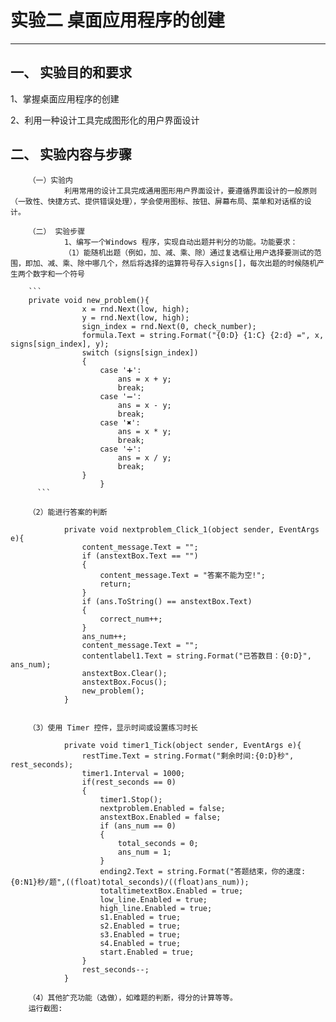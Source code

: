 # 实验二 桌面应用程序的创建

---

## 一、 实验目的和要求

1、掌握桌面应用程序的创建

2、利用一种设计工具完成图形化的用户界面设计

## 二、 实验内容与步骤
        （一）实验内
                利用常用的设计工具完成通用图形用户界面设计，要遵循界面设计的一般原则（一致性、快捷方式、提供错误处理），学会使用图标、按钮、屏幕布局、菜单和对话框的设计。

        （二） 实验步骤
                1、编写一个Windows 程序，实现自动出题并判分的功能。功能要求：
                （1）能随机出题（例如，加、减、乘、除）通过复选框让用户选择要测试的范围，即加、减、乘、除中哪几个，然后将选择的运算符号存入signs[]，每次出题的时候随机产生两个数字和一个符号

        ``` 
        private void new_problem(){        
                    x = rnd.Next(low, high);            
                    y = rnd.Next(low, high);            
                    sign_index = rnd.Next(0, check_number);            
                    formula.Text = string.Format("{0:D} {1:C} {2:d} =", x, signs[sign_index], y);            
                    switch (signs[sign_index])            
                    {            
                        case '➕':                
                            ans = x + y;                    
                            break;
                        case '➖':
                            ans = x - y;
                            break;
                        case '✖':
                            ans = x * y;
                            break;
                        case '➗':
                            ans = x / y;
                            break;
                    }
                        }
          ```

        （2）能进行答案的判断

                private void nextproblem_Click_1(object sender, EventArgs e){
                    content_message.Text = "";
                    if (anstextBox.Text == "")
                    {
                        content_message.Text = "答案不能为空!";
                        return;
                    }
                    if (ans.ToString() == anstextBox.Text)
                    {
                        correct_num++;
                    }
                    ans_num++;
                    content_message.Text = "";
                    contentlabel1.Text = string.Format("已答数目：{0:D}", ans_num);
                    anstextBox.Clear();
                    anstextBox.Focus();
                    new_problem();
                }
                

        （3）使用 Timer 控件，显示时间或设置练习时长

                private void timer1_Tick(object sender, EventArgs e){
                    restTime.Text = string.Format("剩余时间:{0:D}秒", rest_seconds);
                    timer1.Interval = 1000;
                    if(rest_seconds == 0)
                    {
                        timer1.Stop();
                        nextproblem.Enabled = false;
                        anstextBox.Enabled = false;
                        if (ans_num == 0)
                        {
                            total_seconds = 0;
                            ans_num = 1;
                        }
                        ending2.Text = string.Format("答题结束，你的速度:{0:N1}秒/题",((float)total_seconds)/((float)ans_num));
                        totaltimetextBox.Enabled = true;
                        low_line.Enabled = true;
                        high_line.Enabled = true;
                        s1.Enabled = true;
                        s2.Enabled = true;
                        s3.Enabled = true;
                        s4.Enabled = true;
                        start.Enabled = true;
                    }
                    rest_seconds--;
                }

        （4）其他扩充功能（选做），如难题的判断，得分的计算等等。
        运行截图:












 




















